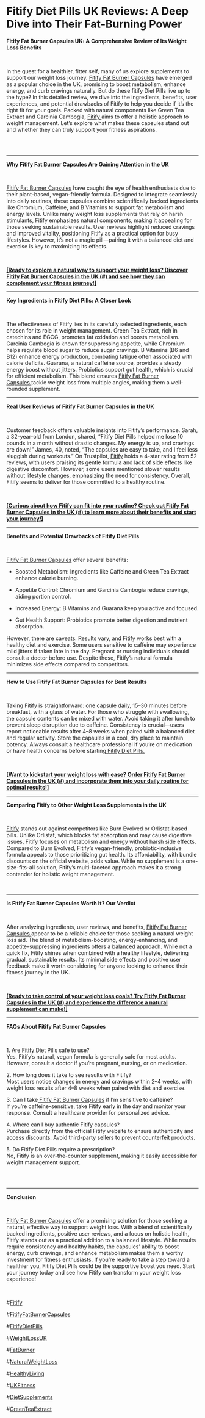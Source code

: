 # Fitify Diet Pills UK Reviews: A Deep Dive into Their Fat-Burning Power


<p><strong>Fitify Fat Burner Capsules UK: A Comprehensive Review of Its Weight Loss Benefits</strong></p>
<p>&nbsp;</p>
<p>In the quest for a healthier, fitter self, many of us explore supplements to support our weight loss journey.&nbsp;<a href="https://fitify-diet-pills-reviews-in-the-uk-nat.webflow.io/">Fitify Fat Burner Capsules</a>&nbsp;have emerged as a popular choice in the UK, promising to boost metabolism, enhance energy, and curb cravings naturally. But do these fitify Diet Pills live up to the hype? In this detailed review, we dive into the ingredients, benefits, user experiences, and potential drawbacks of Fitify to help you decide if it&rsquo;s the right fit for your goals. Packed with natural components like Green Tea Extract and Garcinia Cambogia,&nbsp;<a href="https://groups.google.com/g/fitify-uk-reviews-are-fitify-fat-burner-capsules/c/8fW1Txni62w/m/nAnZRyEEAgAJ">Fitify&nbsp;</a>aims to offer a holistic approach to weight management. Let&rsquo;s explore what makes these capsules stand out and whether they can truly support your fitness aspirations.</p>
<p>&nbsp;</p>
<p><a href="https://fitifyfatburner.com/uk"><img src="https://storage.penzu.com/g/m57bfJAvdijGDSBz" alt="" /></a></p>
<hr />
<p><strong>Why Fitify Fat Burner Capsules Are Gaining Attention in the UK</strong></p>
<p>&nbsp;</p>
<p><a href="https://fitify-diet-pills-reviews-in-the-uk-nat.webflow.io/">Fitify Fat Burner Capsules</a>&nbsp;have caught the eye of health enthusiasts due to their plant-based, vegan-friendly formula. Designed to integrate seamlessly into daily routines, these capsules combine scientifically backed ingredients like Chromium, Caffeine, and B Vitamins to support fat metabolism and energy levels. Unlike many weight loss supplements that rely on harsh stimulants, Fitify emphasizes natural components, making it appealing for those seeking sustainable results. User reviews highlight reduced cravings and improved vitality, positioning Fitify as a practical option for busy lifestyles. However, it&rsquo;s not a magic pill&mdash;pairing it with a balanced diet and exercise is key to maximizing its effects.</p>
<p>&nbsp;</p>
<p><strong><a href="https://fitifyfatburner.com/uk">[Ready to explore a natural way to support your weight loss? Discover Fitify Fat Burner Capsules in the UK (#) and see how they can complement your fitness journey!]</a></strong></p>
<hr />
<p><strong>Key Ingredients in Fitify Diet Pills: A Closer Look</strong></p>
<p>&nbsp;</p>
<p>The effectiveness of Fitify lies in its carefully selected ingredients, each chosen for its role in weight management. Green Tea Extract, rich in catechins and EGCG, promotes fat oxidation and boosts metabolism. Garcinia Cambogia is known for suppressing appetite, while Chromium helps regulate blood sugar to reduce sugar cravings. B Vitamins (B6 and B12) enhance energy production, combating fatigue often associated with calorie deficits. Guarana, a natural caffeine source, provides a steady energy boost without jitters. Probiotics support gut health, which is crucial for efficient metabolism. This blend ensures&nbsp;<a href="https://sites.google.com/view/uk-reviews-of-fitify-fat-burne/home">Fitify Fat Burner Capsules&nbsp;</a>tackle weight loss from multiple angles, making them a well-rounded supplement.</p>
<hr />
<p><strong>Real User Reviews of Fitify Fat Burner Capsules in the UK</strong></p>
<p>&nbsp;</p>
<p>Customer feedback offers valuable insights into Fitify&rsquo;s performance. Sarah, a 32-year-old from London, shared, &ldquo;Fitify Diet Pills helped me lose 10 pounds in a month without drastic changes. My energy is up, and cravings are down!&rdquo; James, 40, noted, &ldquo;The capsules are easy to take, and I feel less sluggish during workouts.&rdquo; On Trustpilot,&nbsp;<a href="https://groups.google.com/g/fitify-uk-reviews-are-fitify-fat-burner-capsules/c/8fW1Txni62w/m/nAnZRyEEAgAJ">Fitify</a>&nbsp;holds a 4-star rating from 52 reviews, with users praising its gentle formula and lack of side effects like digestive discomfort. However, some users mentioned slower results without lifestyle changes, emphasizing the need for consistency. Overall, Fitify seems to deliver for those committed to a healthy routine.</p>
<p>&nbsp;</p>
<p><a href="https://fitifyfatburner.com/uk"><strong>[Curious about how Fitify can fit into your routine? Check out Fitify Fat Burner Capsules in the UK (#) to learn more about their benefits and start your journey!]</strong></a></p>
<hr />
<p><strong>Benefits and Potential Drawbacks of Fitify Diet Pills</strong></p>
<p>&nbsp;</p>
<p><a href="https://groups.google.com/g/fitify-uk-reviews-are-fitify-fat-burner-capsules/c/8fW1Txni62w/m/nAnZRyEEAgAJ">Fitify Fat Burner Capsules</a>&nbsp;offer several benefits:</p>
<ul dir="ltr">
<li>
<p>Boosted Metabolism: Ingredients like Caffeine and Green Tea Extract enhance calorie burning.</p>
</li>
<li>
<p>Appetite Control: Chromium and Garcinia Cambogia reduce cravings, aiding portion control.</p>
</li>
<li>
<p>Increased Energy: B Vitamins and Guarana keep you active and focused.</p>
</li>
<li>
<p>Gut Health Support: Probiotics promote better digestion and nutrient absorption.</p>
</li>
</ul>
<p>However, there are caveats. Results vary, and Fitify works best with a healthy diet and exercise. Some users sensitive to caffeine may experience mild jitters if taken late in the day. Pregnant or nursing individuals should consult a doctor before use. Despite these, Fitify&rsquo;s natural formula minimizes side effects compared to competitors.</p>
<hr />
<p><strong>How to Use Fitify Fat Burner Capsules for Best Results</strong></p>
<p>&nbsp;</p>
<p>Taking Fitify is straightforward: one capsule daily, 15&ndash;30 minutes before breakfast, with a glass of water. For those who struggle with swallowing, the capsule contents can be mixed with water. Avoid taking it after lunch to prevent sleep disruption due to caffeine. Consistency is crucial&mdash;users report noticeable results after 4&ndash;8 weeks when paired with a balanced diet and regular activity. Store the capsules in a cool, dry place to maintain potency. Always consult a healthcare professional if you&rsquo;re on medication or have health concerns before starting<a href="https://groups.google.com/g/fitify-uk-reviews-are-fitify-fat-burner-capsules/c/8fW1Txni62w/m/nAnZRyEEAgAJ">&nbsp;Fitify Diet Pills.</a></p>
<p>&nbsp;</p>
<p><a href="https://fitifyfatburner.com/uk"><strong>[Want to kickstart your weight loss with ease? Order Fitify Fat Burner Capsules in the UK (#) and incorporate them into your daily routine for optimal results!]</strong></a></p>
<hr />
<p><strong>Comparing Fitify to Other Weight Loss Supplements in the UK</strong></p>
<p>&nbsp;</p>
<p><a href="https://fitify-diet-pills-reviews-in-the-uk-nat.webflow.io/">Fitify</a>&nbsp;stands out against competitors like Burn Evolved or Orlistat-based pills. Unlike Orlistat, which blocks fat absorption and may cause digestive issues, Fitify focuses on metabolism and energy without harsh side effects. Compared to Burn Evolved, Fitify&rsquo;s vegan-friendly, probiotic-inclusive formula appeals to those prioritizing gut health. Its affordability, with bundle discounts on the official website, adds value. While no supplement is a one-size-fits-all solution, Fitify&rsquo;s multi-faceted approach makes it a strong contender for holistic weight management.</p>
<p>&nbsp;</p>
<hr />
<p><strong>Is Fitify Fat Burner Capsules Worth It? Our Verdict</strong></p>
<p>&nbsp;</p>
<p>After analyzing ingredients, user reviews, and benefits,&nbsp;<a href="https://sites.google.com/view/uk-reviews-of-fitify-fat-burne/home">Fitify Fat Burner Capsules&nbsp;</a>appear to be a reliable choice for those seeking a natural weight loss aid. The blend of metabolism-boosting, energy-enhancing, and appetite-suppressing ingredients offers a balanced approach. While not a quick fix, Fitify shines when combined with a healthy lifestyle, delivering gradual, sustainable results. Its minimal side effects and positive user feedback make it worth considering for anyone looking to enhance their fitness journey in the UK.</p>
<p>&nbsp;</p>
<p><strong><a href="https://fitifyfatburner.com/uk">[Ready to take control of your weight loss goals? Try Fitify Fat Burner Capsules in the UK (#) and experience the difference a natural supplement can make!]</a></strong></p>
<hr />
<p><strong>FAQs About Fitify Fat Burner Capsules</strong></p>
<p>&nbsp;</p>
<p>1. Are&nbsp;<a href="https://sites.google.com/view/uk-reviews-of-fitify-fat-burne/home">Fitify&nbsp;</a>Diet Pills safe to use?<br />Yes, Fitify&rsquo;s natural, vegan formula is generally safe for most adults. However, consult a doctor if you&rsquo;re pregnant, nursing, or on medication.</p>
<p>2. How long does it take to see results with Fitify?<br />Most users notice changes in energy and cravings within 2&ndash;4 weeks, with weight loss results after 4&ndash;8 weeks when paired with diet and exercise.</p>
<p>3. Can I take<a href="https://fitify-diet-pills-reviews-in-the-uk-nat.webflow.io/">&nbsp;Fitify Fat Burner Capsules</a>&nbsp;if I&rsquo;m sensitive to caffeine?<br />If you&rsquo;re caffeine-sensitive, take Fitify early in the day and monitor your response. Consult a healthcare provider for personalized advice.</p>
<p>4. Where can I buy authentic Fitify capsules?<br />Purchase directly from the official Fitify website to ensure authenticity and access discounts. Avoid third-party sellers to prevent counterfeit products.</p>
<p>5. Do Fitify Diet Pills require a prescription?<br />No, Fitify is an over-the-counter supplement, making it easily accessible for weight management support.</p>
<p>&nbsp;</p>
<p><a href="https://fitifyfatburner.com/uk"><img src="https://storage.penzu.com/g/fc5wPUeXrZV8fBEn" alt="" /></a></p>
<hr />
<p><strong>Conclusion</strong></p>
<p>&nbsp;</p>
<p><a href="https://sites.google.com/view/uk-reviews-of-fitify-fat-burne/home">Fitify Fat Burner Capsules</a>&nbsp;offer a promising solution for those seeking a natural, effective way to support weight loss. With a blend of scientifically backed ingredients, positive user reviews, and a focus on holistic health, Fitify stands out as a practical addition to a balanced lifestyle. While results require consistency and healthy habits, the capsules&rsquo; ability to boost energy, curb cravings, and enhance metabolism makes them a worthy investment for fitness enthusiasts. If you&rsquo;re ready to take a step toward a healthier you, Fitify Diet Pills could be the supportive boost you need. Start your journey today and see how Fitify can transform your weight loss experience!</p>
<p>&nbsp;</p>
<p>#<a href="https://freetrailhealth.com/fitify-uk-fat-burner-capsules/">Fitify</a></p>
<p>#<a href="https://diffdrum.co.uk/fitify-uk-pills/">FitifyFatBurnerCapsules</a></p>
<p>#<a href="https://gooddiets.co.uk/fitify-fat-burner-uk/">FitifyDietPills</a></p>
<p>#<a href="https://purplepeelmitolyn.com/fitify-uk-diet-capsules/">WeightLossUK</a></p>
<p>#<a href="https://alphacurnerve.com/fitify-uk-fat-burner-uk/">FatBurner</a></p>
<p>#<a href="https://shopslimjaro.com/fitify-uk-diet-capsules/">NaturalWeightLoss</a></p>
<p>#<a href="https://thimerotesto.com/fitify-fat-burner-capsules-uk/">HealthyLiving</a></p>
<p>#<a href="https://zentraslimbhb.com/fitify-uk-diet-pills/">UKFitness</a></p>
<p>#<a href="https://github.com/naturesgardencbddk/Natures-Garden-CBD-DK">DietSupplements</a></p>
<p>#<a href="https://healthnsupplements.com/natures-garden-cbd-danmark-dk-2025/">GreenTeaExtract</a></p>
<p>&nbsp;</p>

